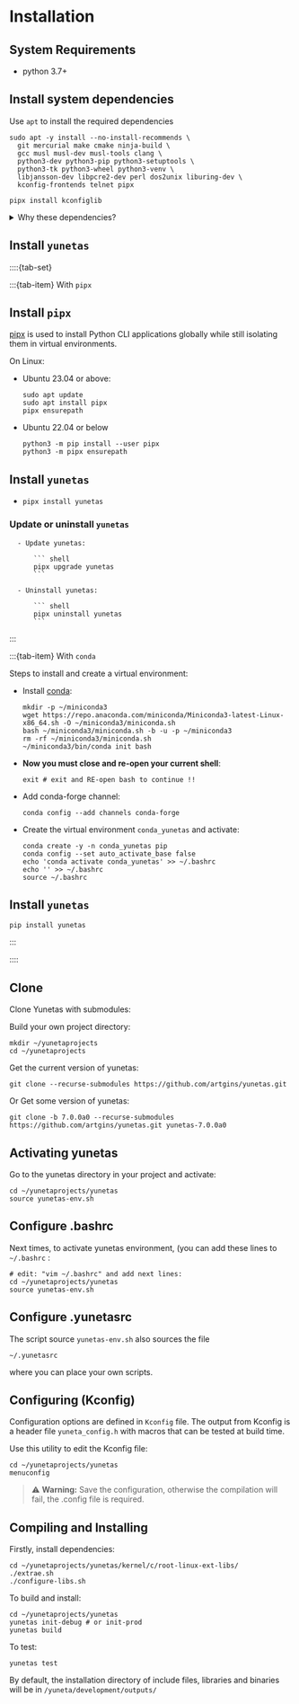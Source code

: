 # Installation


## System Requirements

- python 3.7+

## Install system dependencies

Use `apt` to install the required dependencies

    sudo apt -y install --no-install-recommends \
      git mercurial make cmake ninja-build \
      gcc musl musl-dev musl-tools clang \
      python3-dev python3-pip python3-setuptools \
      python3-tk python3-wheel python3-venv \
      libjansson-dev libpcre2-dev perl dos2unix liburing-dev \
      kconfig-frontends telnet pipx 

    pipx install kconfiglib

<details>
<summary>Why these dependencies?</summary>
<pre>
  libjansson-dev          # required for libjwt
  libpcre2-dev            # required by openresty
  perl dos2unix mercurial # required by openresty
  pipx kconfiglib         # used by yunetas, configuration tool
  kconfig-frontends       # used by yunetas, other configuration tool
  telnet                  # required by tests
</pre>
</details>

## Install `yunetas`

::::{tab-set}

:::{tab-item} With `pipx` 

## Install `pipx`

[pipx] is used to install Python CLI applications globally while still isolating them in virtual environments.

On Linux:

- Ubuntu 23.04 or above:

    ``` shell
    sudo apt update
    sudo apt install pipx
    pipx ensurepath
    ```

- Ubuntu 22.04 or below

    ``` shell
    python3 -m pip install --user pipx
    python3 -m pipx ensurepath
    ```

## Install `yunetas`

-
  ``` shell
  pipx install yunetas
  ```

### Update or uninstall `yunetas`

```{dropdown} Click to see
  - Update yunetas:

      ``` shell
      pipx upgrade yunetas
      ```

  - Uninstall yunetas:

      ``` shell
      pipx uninstall yunetas
      ```
```

:::

:::{tab-item} With `conda`


Steps to install and create a virtual environment:
- Install [conda]:

    ``` shell
    mkdir -p ~/miniconda3
    wget https://repo.anaconda.com/miniconda/Miniconda3-latest-Linux-x86_64.sh -O ~/miniconda3/miniconda.sh
    bash ~/miniconda3/miniconda.sh -b -u -p ~/miniconda3
    rm -rf ~/miniconda3/miniconda.sh
    ~/miniconda3/bin/conda init bash
    ```

- **Now you must close and re-open your current shell**:
    ``` shell
    exit # exit and RE-open bash to continue !!
    ```
- Add conda-forge channel:
    ``` shell
    conda config --add channels conda-forge
    ```

- Create the virtual environment `conda_yunetas` and activate:
    ``` shell
    conda create -y -n conda_yunetas pip
    conda config --set auto_activate_base false
    echo 'conda activate conda_yunetas' >> ~/.bashrc
    echo '' >> ~/.bashrc
    source ~/.bashrc
    ```

## Install `yunetas`

``` shell
pip install yunetas
```


:::

::::

## Clone

Clone Yunetas with submodules:

Build your own project directory:

    mkdir ~/yunetaprojects 
    cd ~/yunetaprojects

Get the current version of yunetas:

    git clone --recurse-submodules https://github.com/artgins/yunetas.git

Or Get some version of yunetas:

    git clone -b 7.0.0a0 --recurse-submodules https://github.com/artgins/yunetas.git yunetas-7.0.0a0

## Activating yunetas

Go to the yunetas directory in your project and activate:

    cd ~/yunetaprojects/yunetas
    source yunetas-env.sh


## Configure .bashrc

Next times, to activate yunetas environment,
(you can add these lines to ``~/.bashrc`` :

    # edit: "vim ~/.bashrc" and add next lines: 
    cd ~/yunetaprojects/yunetas
    source yunetas-env.sh

## Configure .yunetasrc

The script source `yunetas-env.sh` also sources the file 

    ~/.yunetasrc

where you can place your own scripts.

## Configuring (Kconfig)

Configuration options are defined in ``Kconfig`` file.
The output from Kconfig is a header file ``yuneta_config.h`` with macros that can be tested at build time.

Use this utility to edit the Kconfig file:

    cd ~/yunetaprojects/yunetas
    menuconfig

> ⚠️ **Warning:** Save the configuration, otherwise the compilation will fail, the .config file is required.

## Compiling and Installing

Firstly, install dependencies:

    cd ~/yunetaprojects/yunetas/kernel/c/root-linux-ext-libs/
    ./extrae.sh
    ./configure-libs.sh



To build and install:

    cd ~/yunetaprojects/yunetas
    yunetas init-debug # or init-prod
    yunetas build


To test:

    yunetas test

By default, the installation directory of include files,
libraries and binaries will be in ``/yuneta/development/outputs/``

[pipx]:     https://pipx.pypa.io/stable/installation/
[yunetas]:  https://pypi.org/project/yunetas/

[sphinx]:   https://www.sphinx-doc.org/
[venv]:     https://docs.python.org/3/library/venv.html
[conda]:    https://docs.anaconda.com/free/miniconda/#miniconda
[sphinx-book-theme]: https://sphinx-book-theme.readthedocs.io/en/stable/

